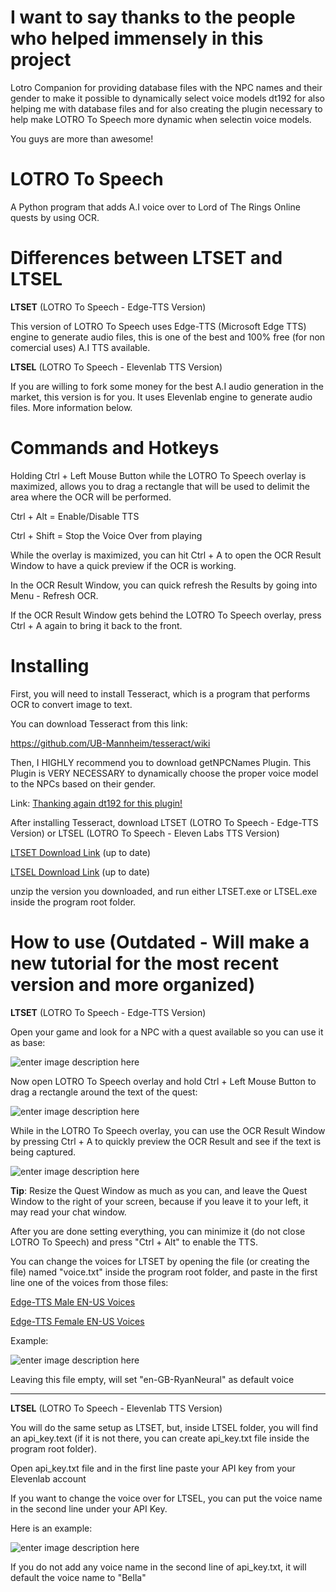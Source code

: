 # I want to say thanks to the people who helped immensely in this project

Lotro Companion for providing database files with the NPC names and their gender to make it possible to dynamically select voice models
dt192 for also helping me with database files and for also creating the plugin necessary to help make LOTRO To Speech more dynamic when selectin voice models.

You guys are more than awesome!

# LOTRO To Speech
A Python program that adds A.I voice over to Lord of The Rings Online quests by using OCR.

# Differences between LTSET and LTSEL

**LTSET** (LOTRO To Speech - Edge-TTS Version)

This version of LOTRO To Speech uses Edge-TTS (Microsoft Edge TTS) engine to generate audio files, this is one of the best and 100% free (for non comercial uses) A.I TTS available.

**LTSEL** (LOTRO To Speech - Elevenlab TTS Version)

If you are willing to fork some money for the best A.I audio generation in the market, this version is for you. It uses Elevenlab engine to generate audio files. More information below.

# Commands and Hotkeys

Holding Ctrl + Left Mouse Button while the LOTRO To Speech overlay is maximized, allows you to drag a rectangle that will be used to delimit the area where the OCR will be performed.

Ctrl + Alt = Enable/Disable TTS

Ctrl + Shift = Stop the Voice Over from playing

While the overlay is maximized, you can hit Ctrl + A to open the OCR Result Window to have a quick preview if the OCR is working.

In the OCR Result Window, you can quick refresh the Results by going into Menu - Refresh OCR.

If the OCR Result Window gets behind the LOTRO To Speech overlay, press Ctrl + A again to bring it back to the front.

# Installing

First, you will need to install Tesseract, which is a program that performs OCR to convert image to text.

You can download Tesseract from this link:

https://github.com/UB-Mannheim/tesseract/wiki

Then, I HIGHLY recommend you to download getNPCNames Plugin. This Plugin is VERY NECESSARY to dynamically choose the proper voice model to the NPCs based on their gender.

Link: [Thanking again dt192 for this plugin!](https://github.com/ils94/LOTROToSpeech/blob/master/Helpful%20Stuffs/Plugins/Dt192.zip)

After installing Tesseract, download LTSET (LOTRO To Speech - Edge-TTS Version) or LTSEL (LOTRO To Speech - Eleven Labs TTS Version)

[LTSET Download Link](https://github.com/ils94/LOTROToSpeech/releases/download/LTSET-Release/LTSET.zip) (up to date)

[LTSEL Download Link](https://github.com/ils94/LOTROToSpeech/releases/download/LTSEL-Release/LTSEL.zip) (up to date)

unzip the version you downloaded, and run either LTSET.exe or LTSEL.exe inside the program root folder.

# How to use (Outdated - Will make a new tutorial for the most recent version and more organized)

**LTSET** (LOTRO To Speech - Edge-TTS Version)

Open your game and look for a NPC with a quest available so you can use it as base:

![enter image description here](https://github.com/ils94/LOTROToSpeech/blob/master/tutorial/tutorial1.PNG?raw=true)

Now open LOTRO To Speech overlay and hold Ctrl + Left Mouse Button to drag a rectangle around the text of the quest:

![enter image description here](https://github.com/ils94/LOTROToSpeech/blob/master/tutorial/tutorial2.PNG?raw=true)

While in the LOTRO To Speech overlay, you can use the OCR Result Window by pressing Ctrl + A to quickly preview the OCR Result and see if the text is being captured.

![enter image description here](https://github.com/ils94/LOTROToSpeech/blob/master/tutorial/tutorial3.PNG?raw=true)

**Tip**: Resize the Quest Window as much as you can, and leave the Quest Window to  the right of your screen, because if you leave it to your left, it may read your chat window.

After you are done setting everything, you can minimize it (do not close LOTRO To Speech) and press "Ctrl + Alt" to enable the TTS.

You can change the voices for LTSET by opening the file (or creating the file) named "voice.txt" inside the program root folder, and paste in the first line one of the voices from those files:

[Edge-TTS Male EN-US Voices](https://github.com/ils94/LOTROToSpeech/blob/master/Languages%20for%20LTSET/Edge-TTS%20Male%20EN-US%20Voices.txt)

[Edge-TTS Female EN-US Voices](https://github.com/ils94/LOTROToSpeech/blob/master/Languages%20for%20LTSET/Edge-TTS%20Female%20EN-US%20Voices.txt)

Example:

![enter image description here](https://github.com/ils94/LOTROToSpeech/blob/master/tutorial/tutorial5.PNG?raw=true)

Leaving this file empty, will set "en-GB-RyanNeural" as default voice

----

**LTSEL** (LOTRO To Speech - Elevenlab TTS Version)

You will do the same setup as LTSET, but, inside LTSEL folder, you will find an api_key.text (if it is not there, you can create api_key.txt file inside the program root folder).

Open api_key.txt file and in the first line paste your API key from your Elevenlab account

If you want to change the voice over for LTSEL, you can put the voice name in the second line under your API Key.

Here is an example:

![enter image description here](https://github.com/ils94/LOTROToSpeech/blob/master/tutorial/tutorial4.PNG?raw=true)

If you do not add any voice name in the second line of api_key.txt, it will default the voice name to "Bella"
